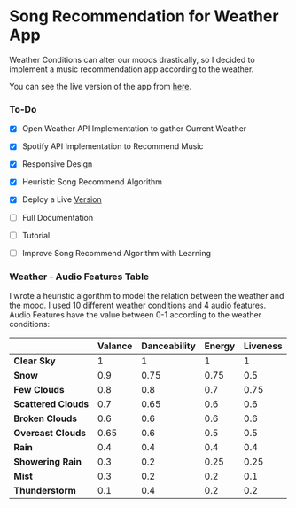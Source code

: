 # Song Recommendation for Weather App

Weather Conditions can alter our moods drastically, so I decided to implement a music recommendation app according to the weather.


You can see the live version of the  app from [here](https://weather-app-cebaa.web.app/).

### To-Do

- [x] Open Weather API Implementation to gather Current Weather 
- [x] Spotify API Implementation to Recommend Music
- [x] Responsive Design
- [x] Heuristic Song Recommend Algorithm
- [x] Deploy a Live [Version](https://weather-app-cebaa.web.app/)
- [ ] Full Documentation 
- [ ] Tutorial 
- [ ] Improve Song Recommend Algorithm with Learning


### Weather - Audio Features Table

I wrote a heuristic algorithm to model the relation between the weather and the mood. I used 10 different weather conditions and 4 audio features. Audio Features have the value between 0-1 according to the weather conditions:



|                            	| Valance 	| Danceability 	| Energy 	| Liveness 	|
|----------------------------	|---------	|--------------	|--------	|----------	|
| **Clear Sky**              	| 1       	| 1            	| 1      	| 1        	|
| **Snow**                   	| 0.9     	| 0.75         	| 0.75   	| 0.5      	|
| **Few Clouds**             	| 0.8     	| 0.8          	| 0.7    	| 0.75     	|
| **Scattered Clouds**       	| 0.7     	| 0.65         	| 0.6    	| 0.6      	|
| **Broken Clouds**          	| 0.6     	| 0.6          	| 0.6    	| 0.6      	|
| **Overcast Clouds**        	| 0.65    	| 0.6          	| 0.5    	| 0.5      	|
| **Rain**                   	| 0.4     	| 0.4          	| 0.4    	| 0.4      	|
| **Showering Rain**         	| 0.3     	| 0.2          	| 0.25   	| 0.25     	|
| **Mist**                   	| 0.3     	| 0.2          	| 0.2    	| 0.1      	|
| **Thunderstorm**           	| 0.1     	| 0.4          	| 0.2    	| 0.2      	|